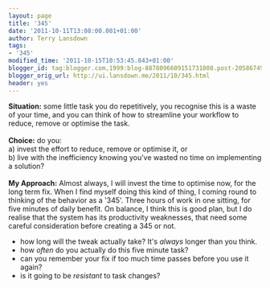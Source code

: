```yaml
---
layout: page
title: '345'
date: '2011-10-11T13:08:00.001+01:00'
author: Terry Lansdown
tags:
- '345'
modified_time: '2011-10-15T10:53:45.843+01:00'
blogger_id: tag:blogger.com,1999:blog-8878096609151731808.post-2058674925103517006
blogger_orig_url: http://ui.lansdown.me/2011/10/345.html
header: yes
---
```


<strong>Situation:</strong> some little task you do repetitively, you recognise this is a waste of your time, and you can think of how to streamline your workflow to reduce, remove or optimise the task.<br /><br /><strong>Choice:</strong> do you:<br />a) invest the effort to reduce, remove or optimise it, or <br />b) live with the inefficiency knowing you've wasted no time on implementing a solution?<br /><br /><strong>My Approach:</strong> Almost always, I will invest the time to optimise now, for the long term fix. When I find myself doing this kind of thing, I coming round to thinking of the behavior as a '345'. Three hours of work in one sitting, for five minutes of daily benefit. On balance, I think this is good plan, but I do realise that the system has its productivity weaknesses, that need some careful consideration before creating a 345 or not.<br /><ul><li>how long will the tweak actually take? It's <em>always</em> longer than you think.</li><li>how *often* do you actually do this five minute task?</li><li>can you remember your fix if too much time passes before you use it again?</li><li>is it going to be <em>resistant</em> to task changes?</li></ul>
